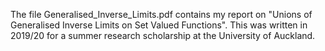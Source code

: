 The file Generalised_Inverse_Limits.pdf contains my report on "Unions of Generalised Inverse Limits on Set Valued Functions". This was written in 2019/20 for a summer research scholarship at the University of Auckland.
